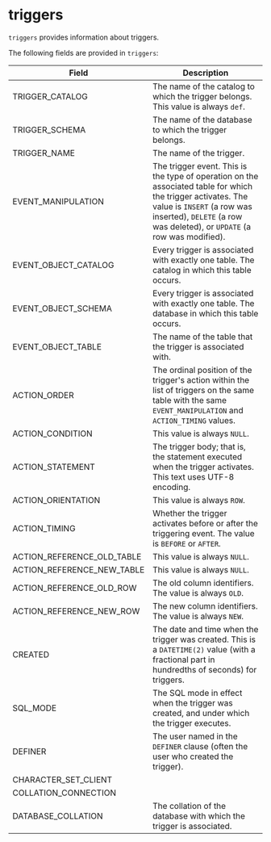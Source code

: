 # triggers

`triggers` provides information about triggers.

The following fields are provided in `triggers`:

| **Field**                  | **Description**                                              |
| -------------------------- | ------------------------------------------------------------ |
| TRIGGER_CATALOG            | The name of the catalog to which the trigger belongs. This value is always `def`. |
| TRIGGER_SCHEMA             | The name of the database to which the trigger belongs.       |
| TRIGGER_NAME               | The name of the trigger.                                     |
| EVENT_MANIPULATION         | The trigger event. This is the type of operation on the associated table for which the trigger activates. The value is `INSERT` (a row was inserted), `DELETE` (a row was deleted), or `UPDATE` (a row was modified). |
| EVENT_OBJECT_CATALOG       | Every trigger is associated with exactly one table. The catalog in which this table occurs. |
| EVENT_OBJECT_SCHEMA        | Every trigger is associated with exactly one table. The database in which this table occurs. |
| EVENT_OBJECT_TABLE         | The name of the table that the trigger is associated with.   |
| ACTION_ORDER               | The ordinal position of the trigger's action within the list of triggers on the same table with the same `EVENT_MANIPULATION` and `ACTION_TIMING` values. |
| ACTION_CONDITION           | This value is always `NULL`.                                 |
| ACTION_STATEMENT           | The trigger body; that is, the statement executed when the trigger activates. This text uses UTF-8 encoding. |
| ACTION_ORIENTATION         | This value is always `ROW`.                                  |
| ACTION_TIMING              | Whether the trigger activates before or after the triggering event. The value is `BEFORE` or `AFTER`. |
| ACTION_REFERENCE_OLD_TABLE | This value is always `NULL`.                                 |
| ACTION_REFERENCE_NEW_TABLE | This value is always `NULL`.                                 |
| ACTION_REFERENCE_OLD_ROW   | The old column identifiers. The value is always `OLD`.       |
| ACTION_REFERENCE_NEW_ROW   | The new column identifiers. The value is always `NEW`.       |
| CREATED                    | The date and time when the trigger was created. This is a `DATETIME(2)` value (with a fractional part in hundredths of seconds) for triggers. |
| SQL_MODE                   | The SQL mode in effect when the trigger was created, and under which the trigger executes. |
| DEFINER                    | The user named in the `DEFINER` clause (often the user who created the trigger). |
| CHARACTER_SET_CLIENT       |                                                              |
| COLLATION_CONNECTION       |                                                              |
| DATABASE_COLLATION         | The collation of the database with which the trigger is associated. |
